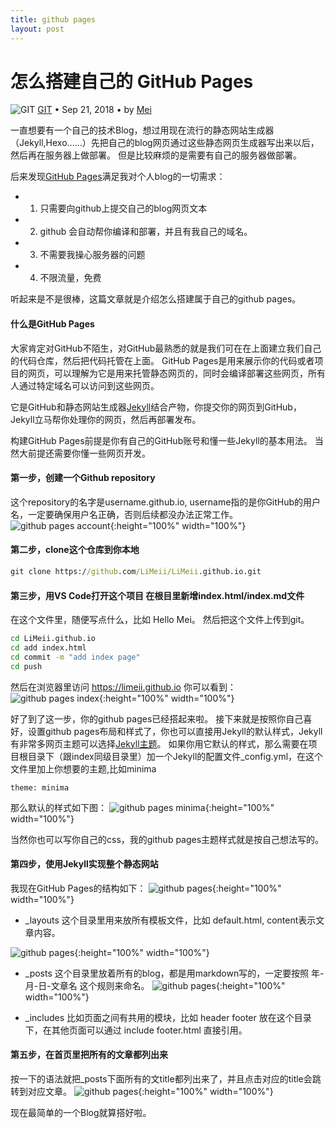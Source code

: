 ```yaml
---
title: github pages
layout: post
---
```


# 怎么搭建自己的 GitHub Pages

<div class="title-meta">
    <span><img class="title-category-img" src="../../../assets/images/categories/github.svg" alt="GIT"></span>
    <span><a class="github-link" href="/2018/09/26/tools.html">GIT</a></span>
    <span class="title-bullet">•</span>
    <span>Sep 21, 2018</span>
    <span class="title-bullet">•</span>
    <span>by <a class="github-link" href="http://github.com/limeii" title="http://github.com/limeii">Mei</a></span>
</div>

一直想要有一个自己的技术Blog，想过用现在流行的静态网站生成器（Jekyll,Hexo......）先把自己的blog网页通过这些静态网页生成器写出来以后，然后再在服务器上做部署。
但是比较麻烦的是需要有自己的服务器做部署。

后来发现[GitHub Pages](https://pages.github.com/)满足我对个人blog的一切需求：
- 1) 只需要向github上提交自己的blog网页文本
- 2) github 会自动帮你编译和部署，并且有我自己的域名。
- 3) 不需要我操心服务器的问题
- 4) 不限流量，免费

听起来是不是很棒，这篇文章就是介绍怎么搭建属于自己的github pages。

#### 什么是GitHub Pages
大家肯定对GitHub不陌生，对GitHub最熟悉的就是我们可在在上面建立我们自己的代码仓库，然后把代码托管在上面。
GitHub Pages是用来展示你的代码或者项目的网页，可以理解为它是用来托管静态网页的，同时会编译部署这些网页，所有人通过特定域名可以访问到这些网页。

它是GitHub和静态网站生成器[Jekyll](https://jekyllrb.com)结合产物，你提交你的网页到GitHub，Jekyll立马帮你处理你的网页，然后再部署发布。


构建GitHub Pages前提是你有自己的GitHub账号和懂一些Jekyll的基本用法。
当然大前提还需要你懂一些网页开发。

#### 第一步，创建一个Github repository
这个repository的名字是username.github.io, username指的是你GitHub的用户名，一定要确保用户名正确，否则后续都没办法正常工作。
![github pages account](https://limeii.github.io/assets/images/posts/git/git-pages-account.png){:height="100%" width="100%"}

#### 第二步，clone这个仓库到你本地
```cmd
git clone https://github.com/LiMeii/LiMeii.github.io.git
```

#### 第三步，用VS Code打开这个项目 在根目里新增index.html/index.md文件
在这个文件里，随便写点什么，比如 Hello Mei。
然后把这个文件上传到git。
```cmd
cd LiMeii.github.io
cd add index.html
cd commit -m "add index page"
cd push
```
然后在浏览器里访问 https://limeii.github.io 你可以看到：
![github pages index](https://limeii.github.io/assets/images/posts/git/git-pages-index.png){:height="100%" width="100%"}



好了到了这一步，你的github pages已经搭起来啦。
接下来就是按照你自己喜好，设置github pages布局和样式了，你也可以直接用Jekyll的默认样式，Jekyll有非常多网页主题可以选择[Jekyll主题](https://help.github.com/articles/about-jekyll-themes-on-github/)。
如果你用它默认的样式，那么需要在项目根目录下（跟index同级目录里）加一个Jekyll的配置文件_config.yml，在这个文件里加上你想要的主题,比如minima

```
theme: minima
```
那么默认的样式如下图：
![github pages minima](https://limeii.github.io/assets/images/posts/git/git-pages-minima.png){:height="100%" width="100%"}

当然你也可以写你自己的css，我的github pages主题样式就是按自己想法写的。

#### 第四步，使用Jekyll实现整个静态网站
我现在GitHub Pages的结构如下：
![github pages](https://limeii.github.io/assets/images/posts/git/git-pages-jekyll.png){:height="100%" width="100%"}

- _layouts 这个目录里用来放所有模板文件，比如 default.html, content表示文章内容。

![github pages](https://limeii.github.io/assets/images/posts/git/git-pages-layout.png){:height="100%" width="100%"}

- _posts 这个目录里放着所有的blog，都是用markdown写的，一定要按照 年-月-日-文章名 这个规则来命名。
![github pages](https://limeii.github.io/assets/images/posts/git/git-pages-post.png){:height="100%" width="100%"}

- _includes 比如页面之间有共用的模块，比如 header footer 放在这个目录下，在其他页面可以通过 include footer.html 直接引用。

#### 第五步，在首页里把所有的文章都列出来
按一下的语法就把_posts下面所有的文title都列出来了，并且点击对应的title会跳转到对应文章。
![github pages](https://limeii.github.io/assets/images/posts/git/git-pages-postlists.png){:height="100%" width="100%"}

现在最简单的一个Blog就算搭好啦。